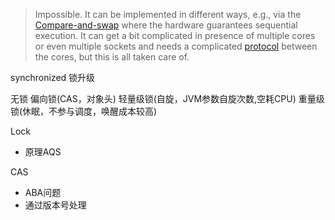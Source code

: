 





> Impossible. It can be implemented in different ways, e.g., via the [Compare-and-swap](http://en.wikipedia.org/wiki/Compare-and-swap) where the hardware guarantees sequential execution. It can get a bit complicated in presence of multiple cores or even multiple sockets and needs a complicated [protocol](http://en.wikipedia.org/wiki/MESI_protocol) between the cores, but this is all taken care of.



synchronized 锁升级

无锁 偏向锁(CAS，对象头)  轻量级锁(自旋，JVM参数自旋次数,空耗CPU)  重量级锁(休眠，不参与调度，唤醒成本较高)

Lock

- 原理AQS

CAS 

- ABA问题
- 通过版本号处理

